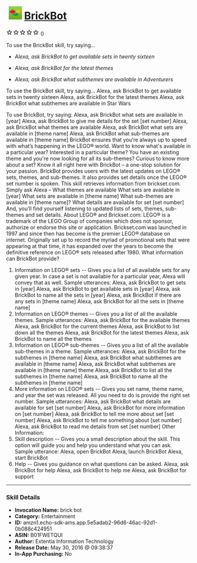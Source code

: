 # &nbsp;<img src="skill_icon" alt="BrickBot icon" width="36"> [BrickBot](http://alexa.amazon.com/#skills/amzn1.echo-sdk-ams.app.5e5adab2-96d6-46ac-92d1-0b088c424951)
![0 stars](../../images/ic_star_border_black_18dp_1x.png)![0 stars](../../images/ic_star_border_black_18dp_1x.png)![0 stars](../../images/ic_star_border_black_18dp_1x.png)![0 stars](../../images/ic_star_border_black_18dp_1x.png)![0 stars](../../images/ic_star_border_black_18dp_1x.png) 0

To use the BrickBot skill, try saying...

* *Alexa, ask BrickBot to get available sets in twenty sixteen*

* *Alexa, ask BrickBot for the latest themes*

* *Alexa, ask BrickBot what subthemes are available in Adventurers*

To use the BrickBot skill, try saying...
Alexa, ask BrickBot to get available sets in twenty sixteen
Alexa, ask BrickBot for the latest themes
Alexa, ask BrickBot what subthemes are available in Star Wars

To use BrickBot, try saying:
Alexa, ask BrickBot what sets are available in [year]
Alexa, ask BrickBot to give me details for the set [set number]
Alexa, ask BrickBot what themes are available
Alexa, ask BrickBot what sets are available in [theme name]
Alexa, ask BrickBot what sub-themes are available in [theme name]
BrickBot ensures that you’re always up to speed with what’s happening in the LEGO® world. Want to know what's available in a particular year? Interested in a particular theme? You have an existing theme and you're now looking for all its sub-themes? Curious to know more about a set? Know it all right here with BrickBot – a one-stop solution for your passion.
BrickBot provides users with the latest updates on LEGO® sets, themes, and sub-themes. It also provides set details once the LEGO® set number is spoken. This skill retrieves information from brickset.com.
Simply ask Alexa –
What themes are available
What sets are available in [year]
What sets are available in [theme name]
What sub-themes are available in [theme name]?
What details are available for set [set number]
And, you’ll find yourself listening to updated lists of sets, themes, sub-themes and set details.
About LEGO® and Brickset.com:
LEGO® is a trademark of the LEGO Group of companies which does not sponsor, authorize or endorse this site or application.
Brickset.com was launched in 1997 and since then has become is the premier LEGO® database on internet. Originally set up to record the myriad of promotional sets that were appearing at that time, it has expanded over the years to become the definitive reference on LEGO® sets released after 1980.
What information can BrickBot provide?
1. Information on LEGO® sets --
Gives you a list of all available sets for any given year. In case a set is not available for a particular year, Alexa will convey that as well.
Sample utterances:
Alexa, ask BrickBot to get sets in [year]
Alexa, ask BrickBot to get available sets in [year]
Alexa, ask BrickBot to name all the sets in [year]
Alexa, ask BrickBot if there are any sets in [theme name]
Alexa, ask BrickBot for all the sets in [theme name]
2. Information on LEGO® themes --
Gives you a list of all the available themes.
Sample utterances:
Alexa, ask BrickBot for the available themes
Alexa, ask BrickBot for the current themes
Alexa, ask BrickBot to list down all the themes
Alexa, ask BrickBot for the latest themes
Alexa, ask BrickBot to name all the themes
3. Information on LEGO® sub-themes --
Gives you a list of all the available sub-themes in a theme.
Sample utterances:
Alexa, ask BrickBot for the subthemes in [theme name]
Alexa, ask BrickBot what subthemes are available in [theme name]
Alexa, ask BrickBot what subthemes are available in [theme name] theme
Alexa, ask BrickBot to list all the subthemes in [theme name]
Alexa, ask BrickBot to name all the subthemes in [theme name]
4. More information on LEGO® sets --
Gives you set name, theme name, and year the set was released. All you need to do is provide the right set number.
Sample utterances:
Alexa, ask BrickBot what details are available for set [set number]
Alexa, ask BrickBot for more information on [set number]
Alexa, ask BrickBot to tell me more about set [set number]
Alexa, ask BrickBot to tell me something about [set number]
Alexa, ask BrickBot to read me details from set [set number]
Other Information:
1. Skill description --
Gives you a small description about the skill. This option will guide you and help you understand what you can ask.
Sample utterance:
Alexa, open BrickBot
Alexa, launch BrickBot
Alexa, start BrickBot
2. Help --
Gives you guidance on what questions can be asked.
Alexa, ask BrickBot for help
Alexa, ask BrickBot to help me
Alexa, ask BrickBot for support

***

### Skill Details

* **Invocation Name:** brick bot
* **Category:** Entertainment
* **ID:** amzn1.echo-sdk-ams.app.5e5adab2-96d6-46ac-92d1-0b088c424951
* **ASIN:** B01FWETQUI
* **Author:** Extentia Information Technology
* **Release Date:** May 30, 2016 @ 09:38:37
* **In-App Purchasing:** No
